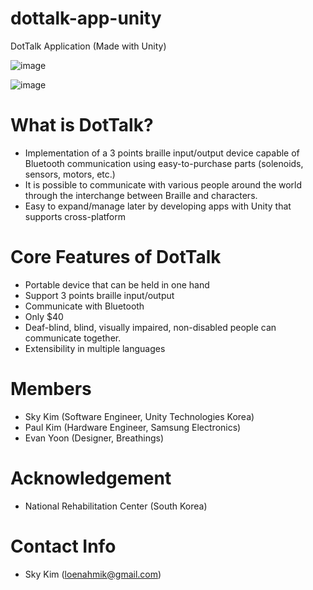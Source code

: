 # dottalk-app-unity
DotTalk Application (Made with Unity)


![image](https://user-images.githubusercontent.com/18140805/188360827-5f070fad-446a-4b5d-a96e-76d59f2ebead.png)

![image](https://user-images.githubusercontent.com/18140805/188360856-4a821a05-1486-4750-a6e7-f3a0f2b2aa34.png)

# What is DotTalk?
- Implementation of a 3 points braille input/output device capable of Bluetooth communication using easy-to-purchase parts (solenoids, sensors, motors, etc.)
- It is possible to communicate with various people around the world through the interchange between Braille and characters.
- Easy to expand/manage later by developing apps with Unity that supports cross-platform

# Core Features of DotTalk
- Portable device that can be held in one hand
- Support 3 points braille input/output
- Communicate with Bluetooth
- Only $40
- Deaf-blind, blind, visually impaired, non-disabled people can communicate together.
- Extensibility in multiple languages

# Members

- Sky Kim (Software Engineer, Unity Technologies Korea)
- Paul Kim (Hardware Engineer, Samsung Electronics)
- Evan Yoon (Designer, Breathings)

# Acknowledgement

- National Rehabilitation Center (South Korea)

# Contact Info

- Sky Kim (loenahmik@gmail.com)
